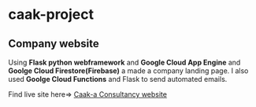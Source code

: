 # caak-project

## Company website

Using **Flask python webframework** and **Google Cloud App Engine** and **Goolge Cloud Firestore(Firebase)** a made a company landing page.
I also used **Goolge Cloud Functions** and Flask to send automated emails.

Find live site here=> [Caak-a Consultancy website](https://caakaconsultancy.com)
